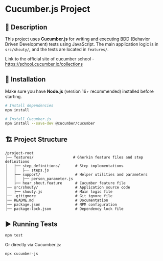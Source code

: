 # Cucumber.js Project

## 📌 Description
This project uses **Cucumber.js** for writing and executing BDD (Behavior Driven Development) tests using JavaScript. The main application logic is in `src/shouty/`, and the tests are located in `features/`.

Link to the official site of cucumber school - https://school.cucumber.io/collections

## 🚀 Installation
Make sure you have **Node.js** (version 16+ recommended) installed before starting.

```sh
# Install dependencies
npm install

# Install Cucumber.js
npm install --save-dev @cucumber/cucumber
```

## 🏗️ Project Structure
```
/project-root
│── features/                  # Gherkin feature files and step definitions
│   ├── step_definitions/       # Step implementations
│   │   ├── steps.js            
│   ├── support/                # Helper utilities and parameters
│   │   ├── person_parameter.js 
│   ├── hear_shout.feature      # Cucumber feature file
│── src/shouty/                 # Application source code
│   ├── shouty.js               # Main logic file
│── .gitignore                  # Git ignore file
│── README.md                   # Documentation
│── package.json                # NPM configuration
│── package-lock.json           # Dependency lock file
```
## ▶ Running Tests
```sh
npm test
```
Or directly via Cucumber.js:
```sh
npx cucumber-js
```
